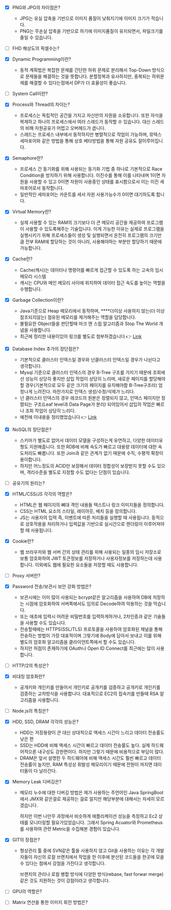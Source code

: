 - [x]  PNG와 JPG의 차이점은?
    - JPG는 유실 압축을 기반으로 이미지 품질이 낮춰지기에 이미지 크기가 작습니다.
    - PNG는 무손실 압축을 기반으로 하기에 이미지품질이 유지되면서, 파일크기를 줄일 수 있습니다.
- [ ]  FHD 해상도의 픽셀수는?
- [x]  Dynamic Programming이란?
    - 동적 계획법은 복잡한 문제를 간단한 하위 문제로 분리해서 Top-Down 방식으로 문제들을 해결하는 것을 뜻합니다. 분할정복과 유사하지만, 중복되는 하위문제를 해결할 수 있다는점에서 DP가 더 효율성이 좋습니다.
- [ ]  System Call이란?
- [x]  Process와 Thread의 차이는?
    - 프로세스는 독립적인 공간을 가지고 자신만의 자원을 소유합니다. 또한 자식을 복제하고 하나의 프로세스에서 여러 스레드가 동작할 수 있습니다. 대신 스레드의 비해 자원공유가 어렵고 오버헤드가 큽니다.
    - 스레드는 프로세스 내부에서 동작하지만 병렬적으로 작업이 가능하며, 뮤텍스 세마포어와 같은 방법을 통해 상호 베타방법을 통해 자원 공유도 잘이루어집니다.
- [x]  Semaphore란?
    - 프로세스 간 동기화를 위해 사용되는 동기화 기법 중 하나로 기본적으로 Race Condition을 방지하기 위해 사용합니다. 이진수를 통해 이를 나타내며 1이면 자원을 사용할 수 있고 0이면 자원이 사용중인 상태를 표시함으로서 이는 이진 세마포어로서 동작합니다.
    - 일반적인 세마포어는 카운트를 세서 자원 사용가능수가 0이면 대기하도록 합니다.
- [x]  Virtual Memory란?
    - 실제 사용할 수 있는 RAM의 크기보다 더 큰 메모리 공간을 제공하여 프로그램이 사용할 수 있도록해주는 기술입니다. 이게 가능한 이유는 실제로 프로그램을 실행시키기 위해 프로세스들이 생성 및 실행되면서 온전히 프로그램의 크기만큼 전부 RAM에 할당하는 것이 아니라, 사용해야하는 부분만 할당하기 때문에 가능합니다.
- [x]  Cache란?
    - Cache(캐시)는 데이터나 명령어를 빠르게 접근할 수 있도록 하는 고속의 임시 메모리 시스템
    - 캐시는 CPU와 메인 메모리 사이에 위치하여 데이터 접근 속도를 높이는 역할을 수행합니다.
- [x]  Garbage Collection이란?
    - Java기준으로 Heap 메모리에서 동작하며, ****더이상 사용하지 않는(더 이상 참조되지않는) 점유된 메모리를 제거해주는 역할을 담당합니다.
    - 불필요한 Object들을 판단할때 마크 앤 스윕 알고리즘과 Stop The World 개념을 사용합니다.
    - 최근에 정리한 내용이있어 링크를 별도로 첨부하겠습니다 👉 [Link](https://learngoeson.tistory.com/78)

- [x]  Database Index 추가의 장단점은?
    - 기본적으로 클러스터 인덱스일 경우와 넌클러스터 인덱스일 경우가 나뉜다고 생각합니다.
    - Mysql 기준으로 클러스터 인덱스의 경우 B-Tree 구조를 가지기 때문에 조회에선 성능이 상당히 좋지만 삽입 작업이 상당히 느리며, 새로운 페이지를 할당해야할 경우(기본적으로 모두 같은 크기의 페이지를 유지해야함 B-Tree구조라) 엄청나게 느려진다.
      마찬가지로 인덱스 생성/수정/삭제가 느리다.
    - 넌 클러스터 인덱스의 경우 레코드의 원본은 정렬되지 않고, 인덱스 페이지만 정렬되는 구조(Leaf level과 Data Page가 분리) 되어있어서 삽입의 작업은 빠르나 조회 작업이 상당히 느리다.
    - 예전에 이내용을 정리했었습니다 👉 [Link](https://github.com/seonghoo1217/TodayILearnd/blob/main/DB/%ED%81%B4%EB%9F%AC%EC%8A%A4%ED%84%B0%EB%A7%81%2C%20%EB%85%BC%20%ED%81%B4%EB%9F%AC%EC%8A%A4%ED%84%B0%EB%A7%81%20%EC%9D%B8%EB%8D%B1%EC%8A%A4.md)
- [x]  NoSQL의 장단점은?
    - 스키마가 별도로 없어서 데이터 모델을 구성하는게 유연하고, 다양한 데이터유형도 지원해줍니다.
      또한 RDB에 비해 속도가 빠르고 대용량 데이터에 대한 속도처리도 빠릅니다. 또한 Join과 같은 관계가 없기 때문에 수직, 수평적 확장이 용이합니다.
    - 하지만 어느정도의 ACID만 보장해서 데이터 정합성이 보장받지 못할 수도 있으며, 격리수준을 별도로 지정할 수도 없다는 단점이 있습니다.
- [ ]  공유기의 원리는?
- [x]  HTML/CSS/JS 각각의 역할은?
    - HTML은 웹 페이지의 뼈대 격인 내용들 텍스트나 링크 이미지들을 정의합니다.
    - CSS는 HTML 요소의 스타일, 레이아웃, 배치 등을 정의합니다.
    - JS는 사용자의 입력 즉, 이벤트에 따른 처리들을 실행할 때 사용됩니다. 동적으로 상호작용을 처리하거나 입력값을 기반으로 실시간으로 렌더링이 이루어져야할 때 사용됩니다.
- [x]  Cookie란?
    - 웹 브라우저와 웹 서버 간의 상태 관리를 위해 사용되는 일종의 임시 저장소로 보통 암호화하여 JWT 토큰정보를 저장하거나 사용자정보를 저장하는데 사용합니다. 이외에도 웹에 필요한 요소들을 저장할 때도 사용합니다.
- [ ]  Proxy 서버란?
- [x]  Password 전송/보관시 보안 강화 방법은?
    - 보관시에는 이미 많이 사용되는 bcrypt같은 알고리즘을 사용하여 DB에 저장하는 시점에 암호화하여 서버쪽에서도 임의로 Decode하여 악용하는 것을 막습니다.
    - 또는 애초에 입력시 어려운 비밀번호를 입력하게하거나, 2차인증과 같은 기술들을 사용할 수도 있습니다.
    - 전송할때에는 HTTPS(SSL/TLS) 프로토콜을 사용하여 암호화된 채널을 통해 전송하는 방법이 가장 대표적이며 그렇기에 Body에 담아서 보내고 이를 위해 별도의 암호화 알고리즘을 클라이언트쪽에서 할 수도 있습니다.
    - 하지만 허점이 존재하기에 OAuth나 Open ID Connect를 최근에는 많이 사용합니다.
- [ ]  HTTP/2의 특성은?
- [x]  비대칭 암호화란?
    - 공개키와 개인키를 만들어서 개인키로 공개키를 검증하고 공개키로 개인키를 검증하는 교차방식을 사용합니다. 대표적으로 EC2의 접속키를 만들때 RSA 알고리즘을 사용합니다.
- [ ]  Node.js의 특징은?
- [x]  HDD, SSD, DRAM 각각의 성능은?
    - HDD는 저장용량이 큰 대신 상대적으로 액세스 시간이 느리고 데이터 전송률도 낮은 편
    - SSD는 HDD에 비해 액세스 시간이 빠르고 데이터 전송률도 높다. 실제 하드웨어적으론 내구성도 강한편이다. 하지만 그렇기 때문에 비용적으로 부담이 많다.
    - DRAM은 앞서 설명한 두 하드웨어에 비해 액세스 시간도 훨씬 빠르고 데이터 전송률이 높지만, RAM 특성상 휘발성 메모리이기 때문에 전원이 꺼지면 데이터들이 다 날라간다.
- [x]  Memory Leak 디버깅은?
    - 메모리 누수에 대한 디버깅 방법은 제가 사용하는 주언어인 Java SpringBoot에서 JMX와 같은걸로 제공하는 걸로 알지만 해당부분에 대해서는 자세히 모르겠습니다.

      하지만 이번 나만무 과정에서 비슷하게 애플리케이션 성능을 측정하고 Ec2 상태를 모니터링할 필요가있었습니다. 그래서 Spring Acuator와 Prometheus를 사용하여 관련 Metric을 수집해본 경험이 있습니다.

- [x]  GIT의 장점은?
    - 형상관리 툴 중에 SVN같은 툴을 사용하지 않고 Git을 사용하는 이유는 각 개발자들이 자신의 로컬 브랜치에서 작업을 한 이후에 분산된 코드들을 한곳에 모을 수 있다는 점에서 강점을 가진다고 생각합니다.

      브랜치의 관리나 로컬 병합 방식에 다양한 방식(rebase, fast forwar merge)같은 것도 지원하는 것이 강점이라고 생각합니다.

- [ ]  GPU의 역할은?
- [ ]  Matrix 연산을 통한 이미지 회전 방법은?